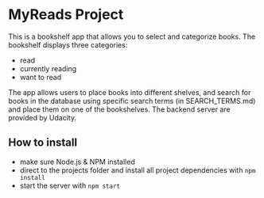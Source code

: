 # MyReads Project

This is a bookshelf app that allows you to select and categorize books. The bookshelf displays three categories:

* read 
* currently reading
* want to read

The app allows users to place books into different shelves, and search for books in the database using specific search terms (in SEARCH_TERMS.md) and place them on one of the bookshelves. The backend server are provided by Udacity.

## How to install

* make sure Node.js & NPM installed 
* direct to the projects folder and install all project dependencies with `npm install`
* start the server with `npm start`

